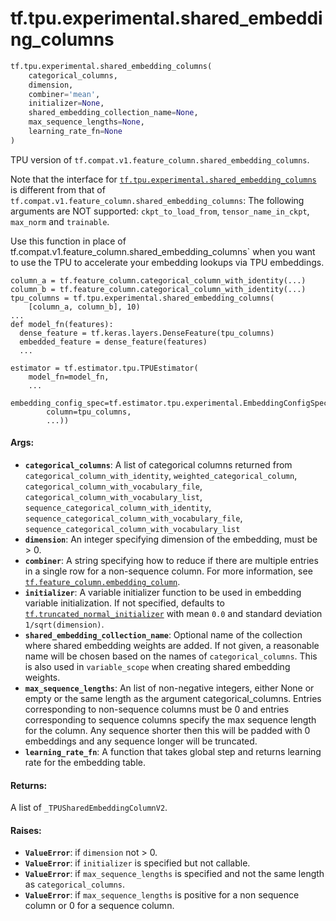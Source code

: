 <div itemscope itemtype="http://developers.google.com/ReferenceObject">
<meta itemprop="name" content="tf.tpu.experimental.shared_embedding_columns" />
<meta itemprop="path" content="Stable" />
</div>

# tf.tpu.experimental.shared_embedding_columns

``` python
tf.tpu.experimental.shared_embedding_columns(
    categorical_columns,
    dimension,
    combiner='mean',
    initializer=None,
    shared_embedding_collection_name=None,
    max_sequence_lengths=None,
    learning_rate_fn=None
)
```

TPU version of `tf.compat.v1.feature_column.shared_embedding_columns`.

Note that the interface for <a href="../../../tf/tpu/experimental/shared_embedding_columns.md"><code>tf.tpu.experimental.shared_embedding_columns</code></a> is
different from that of `tf.compat.v1.feature_column.shared_embedding_columns`:
The following arguments are NOT supported: `ckpt_to_load_from`,
`tensor_name_in_ckpt`, `max_norm` and `trainable`.

Use this function in place of
tf.compat.v1.feature_column.shared_embedding_columns` when you want to use the
TPU to accelerate your embedding lookups via TPU embeddings.

```
column_a = tf.feature_column.categorical_column_with_identity(...)
column_b = tf.feature_column.categorical_column_with_identity(...)
tpu_columns = tf.tpu.experimental.shared_embedding_columns(
    [column_a, column_b], 10)
...
def model_fn(features):
  dense_feature = tf.keras.layers.DenseFeature(tpu_columns)
  embedded_feature = dense_feature(features)
  ...

estimator = tf.estimator.tpu.TPUEstimator(
    model_fn=model_fn,
    ...
    embedding_config_spec=tf.estimator.tpu.experimental.EmbeddingConfigSpec(
        column=tpu_columns,
        ...))
```

#### Args:

* <b>`categorical_columns`</b>: A list of categorical columns returned from
      `categorical_column_with_identity`, `weighted_categorical_column`,
      `categorical_column_with_vocabulary_file`,
      `categorical_column_with_vocabulary_list`,
      `sequence_categorical_column_with_identity`,
      `sequence_categorical_column_with_vocabulary_file`,
      `sequence_categorical_column_with_vocabulary_list`
* <b>`dimension`</b>: An integer specifying dimension of the embedding, must be > 0.
* <b>`combiner`</b>: A string specifying how to reduce if there are multiple entries
    in a single row for a non-sequence column. For more information, see
    <a href="../../../tf/feature_column/embedding_column.md"><code>tf.feature_column.embedding_column</code></a>.
* <b>`initializer`</b>: A variable initializer function to be used in embedding
    variable initialization. If not specified, defaults to
    <a href="../../../tf/initializers/truncated_normal.md"><code>tf.truncated_normal_initializer</code></a> with mean `0.0` and standard deviation
    `1/sqrt(dimension)`.
* <b>`shared_embedding_collection_name`</b>: Optional name of the collection where
    shared embedding weights are added. If not given, a reasonable name will
    be chosen based on the names of `categorical_columns`. This is also used
    in `variable_scope` when creating shared embedding weights.
* <b>`max_sequence_lengths`</b>: An list of non-negative integers, either None or
    empty or the same length as the argument categorical_columns. Entries
    corresponding to non-sequence columns must be 0 and entries corresponding
    to sequence columns specify the max sequence length for the column. Any
    sequence shorter then this will be padded with 0 embeddings and any
    sequence longer will be truncated.
* <b>`learning_rate_fn`</b>: A function that takes global step and returns learning
    rate for the embedding table.


#### Returns:

A  list of `_TPUSharedEmbeddingColumnV2`.


#### Raises:

* <b>`ValueError`</b>: if `dimension` not > 0.
* <b>`ValueError`</b>: if `initializer` is specified but not callable.
* <b>`ValueError`</b>: if `max_sequence_lengths` is specified and not the same length
    as `categorical_columns`.
* <b>`ValueError`</b>: if `max_sequence_lengths` is positive for a non sequence column
    or 0 for a sequence column.